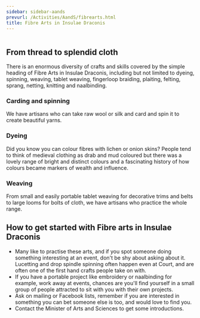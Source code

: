 ```yaml
---
sidebar: sidebar-aands
prevurl: /Activities/AandS/fibrearts.html
title: Fibre Arts in Insulae Draconis
---
```

<img src="/images/a-and-s/fibre.jpg" class="rounded float-md-end m-2" alt="" />

## From thread to splendid cloth

There is an enormous diversity of crafts and skills covered by the simple heading of Fibre Arts in Insulae Draconis, including but not limited to dyeing, spinning, weaving, tablet weaving, fingerloop braiding, plaiting, felting, sprang, netting, knitting and naalbinding.  

### Carding and spinning 
We have artisans who can take raw wool or silk and card and spin it to create beautiful yarns.  

### Dyeing
Did you know you can colour fibres with lichen or onion skins?  People tend to think of medieval clothing as drab and mud coloured but there was a lovely range of bright and distinct colours and a fascinating history of how colours became markers of wealth and influence.  

### Weaving 
From small and easily portable tablet weaving for decorative trims and belts to large looms for bolts of cloth, we have artisans who practice the whole range.  

## How to get started with Fibre arts in Insulae Draconis

- Many like to practise these arts, and if you spot someone doing something interesting at an event, don't be shy about asking about it.  Lucetting and drop spindle spinning often happen even at Court, and are often one of the first hand crafts people take on with.
- If you have a portable project like embroidery or naalbinding for example, work away at events, chances are you'll find yourself in a small group of people attracted to sit with you with their own projects.  
- Ask on mailing or Facebook lists, remember if you are interested in something you can bet someone else is too, and would love to find you.
- Contact the Minister of Arts and Sciences to get some introductions.


